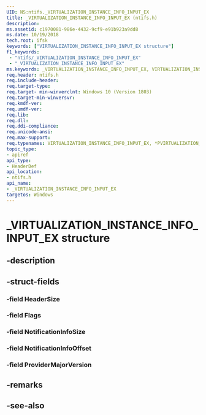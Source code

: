 ```yaml
---
UID: NS:ntifs._VIRTUALIZATION_INSTANCE_INFO_INPUT_EX
title: _VIRTUALIZATION_INSTANCE_INFO_INPUT_EX (ntifs.h)
description: 
ms.assetid: c1970081-986e-4432-9cf9-e91b923a9dd8
ms.date: 10/19/2018
tech.root: ifsk
keywords: ["VIRTUALIZATION_INSTANCE_INFO_INPUT_EX structure"]
f1_keywords:
 - "ntifs/_VIRTUALIZATION_INSTANCE_INFO_INPUT_EX"
 - "_VIRTUALIZATION_INSTANCE_INFO_INPUT_EX"
ms.keywords: _VIRTUALIZATION_INSTANCE_INFO_INPUT_EX, VIRTUALIZATION_INSTANCE_INFO_INPUT_EX, *PVIRTUALIZATION_INSTANCE_INFO_INPUT_EX, 
req.header: ntifs.h
req.include-header:
req.target-type:
req.target- min-winverclnt: Windows 10 (Version 1803)
req.target-min-winversvr:
req.kmdf-ver:
req.umdf-ver:
req.lib:
req.dll:
req.ddi-compliance:
req.unicode-ansi:
req.max-support:
req.typenames: VIRTUALIZATION_INSTANCE_INFO_INPUT_EX, *PVIRTUALIZATION_INSTANCE_INFO_INPUT_EX
topic_type: 
- apiref
api_type: 
- HeaderDef
api_location: 
- ntifs.h
api_name: 
- _VIRTUALIZATION_INSTANCE_INFO_INPUT_EX
targetos: Windows
---
```


# _VIRTUALIZATION_INSTANCE_INFO_INPUT_EX structure

## -description


## -struct-fields

### -field HeaderSize
 
### -field Flags
 
### -field NotificationInfoSize
 
### -field NotificationInfoOffset
 
### -field ProviderMajorVersion
 

## -remarks

## -see-also
